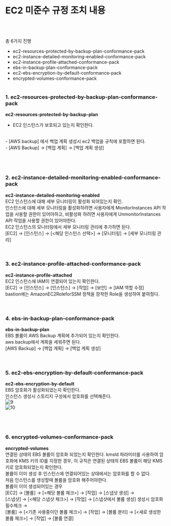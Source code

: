 # EC2 미준수 규정 조치 내용
<br><br>

총 6가지 진행
- ec2-resources-protected-by-backup-plan-conformance-pack
- ec2-instance-detailed-monitoring-enabled-conformance-pack
- ec2-instance-profile-attached-conformance-pack
- ebs-in-backup-plan-conformance-pack
- ec2-ebs-encryption-by-default-conformance-pack
- encrypted-volumes-conformance-pack
<br><br>

### 1. ec2-resources-protected-by-backup-plan-conformance-pack
**ec2-resources-protected-by-backup-plan**
<br>

- EC2 인스턴스가 보호되고 있는지 확인한다.
<br>
- [AWS backup] 에서 백업 계획 생성시 ec2 백업을 규칙에 포함하면 된다.
<br>
- [AWS Backup] → [백업 계획] → [백업 계획 생성]
<br><br>
<br><br>

### 2. ec2-instance-detailed-monitoring-enabled-conformance-pack
**ec2-instance-detailed-monitoring-enabled**
<br>
EC2 인스턴스에 대해 세부 모니터링이 활성화 되어있는지 확인.
<br>
인스턴스에 대해 세부 모니터링을 활성화하려면 사용자에게 MonitorInstances API 작업을 사용할 권한이 있어야하고, 비활성화 하려면 사용자에게 UnmonitorInstances API 작업을 사용할 권한이 있어야한다.
<br>
EC2 인스턴스의 모니터링에서 세부 모니터링 관리에 추가하면 된다.
<br>
[EC2] → [인스턴스] → [<해당 인스턴스 선택>] → [모니터링] → [세부 모니터링 관리]
<br>
<br><br>

### 3. ec2-instance-profile-attached-conformance-pack
**ec2-instance-profile-attached**
<br>
EC2 인스턴스에 IAM이 연결되어 있는지 확인한다.
<br>
[EC2] → [인스턴스] → [인스턴스] → [작업] → [보안] → [IAM 역할 수정]
<br>
bastion에는 AmazonEC2RoleforSSM 정책을 장착한 Role을 생성하여 붙여줬다.
<br>
<br><br>

### 4. ebs-in-backup-plan-conformance-pack
**ebs-in-backup-plan**
<br>
EBS 볼륨이 AWS Backup 계획에 추가되어 있는지 확인한다.
<br>
aws backup에서 계획을 세워주면 된다.
<br>
[AWS Backup] → [백업 계획] → [백업 계획 생성]
<br>
<br><br>

### 5. ec2-ebs-encryption-by-default-conformance-pack
**ec2-ebs-encryption-by-default**
<br>
EBS 암호화가 활성화되었는지 확인한다.
<br>
인스턴스 생성시 스토리지 구성에서 암호화를 선택해준다.
<br>
![9](https://github.com/user-attachments/assets/ac146357-4a6a-40ed-8b80-0538aafa1268)
<br>
![10](https://github.com/user-attachments/assets/fdcaaf9b-2bda-4001-86c2-b624a569688b)
<br><br>
<br><br>

### 6. encrypted-volumes-conformance-pack
**encrypted-volumes**
<br>
연결된 상태의 EBS 볼륨이 암호화 되었는지 확인한다. kmsld 파라미터를 사용하여 암호화에 KMS 키의 ID를 지정한 경우, 이 규칙은 연결된 상태의 EBS 볼륨이 해당 KMS 키로 암호화되었는지 확인한다.
<br>
볼륨이 이미 생성 후 인스턴스에 연결되어있는 상태에서는 암호화를 할 수 없다.
<br>
처음 인스턴스를 생성할때 볼륨을 암호화 해주어야한다.
<br>
볼륨이 이미 생성되어있는 경우 
<br>
[EC2] → [볼륨] → [<해당 볼륨 체크>] → [작업] → [스냅샷 생성] → 
<br>
[스냅샷] → [<해당 스냅샷 체크>] → [작업] → [스냅샷에서 볼륨 생성] 생성시 암호화 필수체크 → 
<br>
[볼륨] → [<기존 사용중이던 볼륨 체크>] → [작업] → [볼륨 분리] → [<새로 생성한 볼륨 체크>] → [작업] → [볼륨 연결]
<br>





